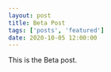 ```yaml
---
layout: post
title: Beta Post
tags: ['posts', 'featured']
date: 2020-10-05 12:00:00
---
```


This is the Beta post.